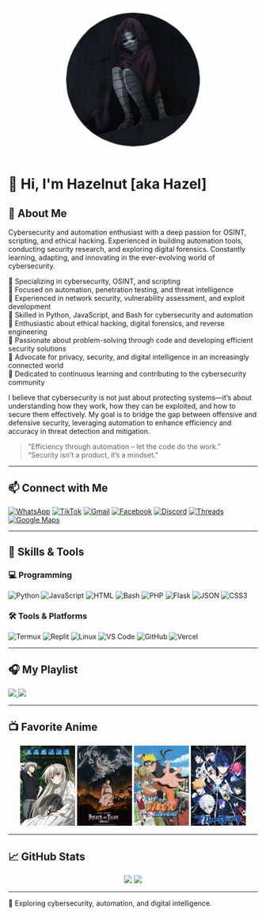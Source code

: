 <p align="center">
  <img src="https://raw.githubusercontent.com/hazelnuttty/asset/main/192c.png" width="300" height="300" style="border-radius: 50%;">
</p>  

# 👋 Hi, I'm Hazelnut [aka Hazel]

## 🚀 About Me  
Cybersecurity and automation enthusiast with a deep passion for OSINT, scripting, and ethical hacking. Experienced in building automation tools, conducting security research, and exploring digital forensics. Constantly learning, adapting, and innovating in the ever-evolving world of cybersecurity.  

🔹 Specializing in cybersecurity, OSINT, and scripting  
🔹 Focused on automation, penetration testing, and threat intelligence  
🔹 Experienced in network security, vulnerability assessment, and exploit development  
🔹 Skilled in Python, JavaScript, and Bash for cybersecurity and automation  
🔹 Enthusiastic about ethical hacking, digital forensics, and reverse engineering  
🔹 Passionate about problem-solving through code and developing efficient security solutions  
🔹 Advocate for privacy, security, and digital intelligence in an increasingly connected world  
🔹 Dedicated to continuous learning and contributing to the cybersecurity community  

I believe that cybersecurity is not just about protecting systems—it’s about understanding how they work, how they can be exploited, and how to secure them effectively. My goal is to bridge the gap between offensive and defensive security, leveraging automation to enhance efficiency and accuracy in threat detection and mitigation.  

> “Efficiency through automation – let the code do the work.”  
> “Security isn’t a product, it’s a mindset.”

---

## 📫 Connect with Me  
[![WhatsApp](https://img.shields.io/badge/WhatsApp-25D366?style=for-the-badge&logo=whatsapp&logoColor=white)](https://wa.me/+6285183131924?text=halo+bro+hazel)  [![TikTok](https://img.shields.io/badge/TikTok-000000?style=for-the-badge&logo=tiktok&logoColor=white)](https://tiktok.com/@stc_ryzzz)  [![Gmail](https://img.shields.io/badge/Gmail-D14836?style=for-the-badge&logo=gmail&logoColor=white)](mailto:mrayhan1924@gmail.com) [![Facebook](https://img.shields.io/badge/Facebook-1877F2?style=for-the-badge&logo=facebook&logoColor=white)](https://www.facebook.com/@stc_ryzzz) [![Discord](https://img.shields.io/badge/Discord-7289DA?style=for-the-badge&logo=discord&logoColor=white)](https://discord.gg/Kyete432VV) [![Threads](https://img.shields.io/badge/Threads-000000?style=for-the-badge&logo=threads&logoColor=white)](https://www.threads.net/@stc_fyy) [![Google Maps](https://img.shields.io/badge/Google%20Maps-4285F4?style=for-the-badge&logo=google-maps&logoColor=white)](https://maps.app.goo.gl/KNWqBcFXPT1KE8SZ9)

---

## 🔧 Skills & Tools  

### 💻 Programming  
![Python](https://img.shields.io/badge/Python-3776AB?style=for-the-badge&logo=python&logoColor=white)  ![JavaScript](https://img.shields.io/badge/JavaScript-F7DF1E?style=for-the-badge&logo=javascript&logoColor=black)  ![HTML](https://img.shields.io/badge/HTML-E34F26?style=for-the-badge&logo=html5&logoColor=white)  ![Bash](https://img.shields.io/badge/Bash-4EAA25?style=for-the-badge&logo=gnu-bash&logoColor=white) ![PHP](https://img.shields.io/badge/PHP-777BB4?style=for-the-badge&logo=php&logoColor=white) ![Flask](https://img.shields.io/badge/Flask-000000?style=for-the-badge&logo=flask&logoColor=white) ![JSON](https://img.shields.io/badge/JSON-000000?style=for-the-badge&logo=json&logoColor=white) ![CSS3](https://img.shields.io/badge/CSS3-1572B6?style=for-the-badge&logo=css3&logoColor=white)

### 🛠️ Tools & Platforms  
![Termux](https://img.shields.io/badge/Termux-000000?style=for-the-badge&logo=android-terminal&logoColor=white)  ![Replit](https://img.shields.io/badge/Replit-667881?style=for-the-badge&logo=replit&logoColor=white)  ![Linux](https://img.shields.io/badge/Linux-FCC624?style=for-the-badge&logo=linux&logoColor=black)  ![VS Code](https://img.shields.io/badge/VS%20Code-007ACC?style=for-the-badge&logo=visual-studio-code&logoColor=white) ![GitHub](https://img.shields.io/badge/GitHub-181717?style=for-the-badge&logo=github&logoColor=white) ![Vercel](https://img.shields.io/badge/Vercel-000000?style=for-the-badge&logo=vercel&logoColor=white)

---

## 🎧 My Playlist  
<p align="left">
  <a href="https://open.spotify.com/track/SDnpEqK7EBQ">
    <img src="https://img.shields.io/badge/Spotify-1DB954?style=for-the-badge&logo=spotify&logoColor=white">
  </a>
  <a href="https://www.youtube.com/watch?v=SDnpEqK7EBQ">
    <img src="https://img.shields.io/badge/YouTube-FF0000?style=for-the-badge&logo=youtube&logoColor=white">
  </a>
</p>

---

## 📺 Favorite Anime  
<p align="center">
  <img src="https://raw.githubusercontent.com/hazelnuttty/asset/main/Yosuga%20no%20sora.jpg" width="22%">
  <img src="https://raw.githubusercontent.com/hazelnuttty/asset/main/Attack%20on%20titan.jpg" width="22%">
  <img src="https://raw.githubusercontent.com/hazelnuttty/asset/main/Naruto%20shipuden.jpg" width="22%">
  <img src="https://raw.githubusercontent.com/hazelnuttty/asset/main/Blue%20lock.jpg" width="22%">
</p>  

---

## 📈 GitHub Stats  
<p align="center">
  <img src="https://github-readme-stats.vercel.app/api?username=hazelnuttty&show_icons=true&theme=tokyonight" width="48%">
  <img src="https://github-readme-stats.vercel.app/api/top-langs/?username=hazelnuttty&layout=donut&theme=tokyonight" width="48%">
</p>  

---

🚀 Exploring cybersecurity, automation, and digital intelligence.
